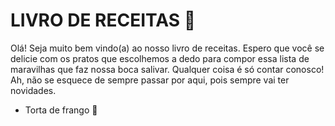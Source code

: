 # LIVRO DE RECEITAS :cake:

Olá! Seja muito bem vindo(a) ao nosso livro de receitas. Espero que você se delicie com os pratos que escolhemos a dedo para compor essa lista de maravilhas que faz nossa boca salivar. Qualquer coisa é só contar conosco! Ah, não se esquece de sempre passar por aqui, pois sempre vai ter novidades.

- Torta de frango :chicken:

  